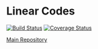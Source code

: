 # Linear Codes

[![Build Status](https://travis-ci.org/ItmoDreamTeam/linear-codes-py.svg?branch=master)](https://travis-ci.org/ItmoDreamTeam/linear-codes-py)
[![Coverage Status](https://coveralls.io/repos/github/ItmoDreamTeam/linear-codes-py/badge.svg?branch=master)](https://coveralls.io/github/ItmoDreamTeam/linear-codes-py?branch=master)

[Main Repository](https://github.com/ItmoDreamTeam/linear-codes)
